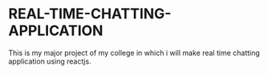 # REAL-TIME-CHATTING-APPLICATION
 This is my major project of my college in which i will make real time chatting application using reactjs.
